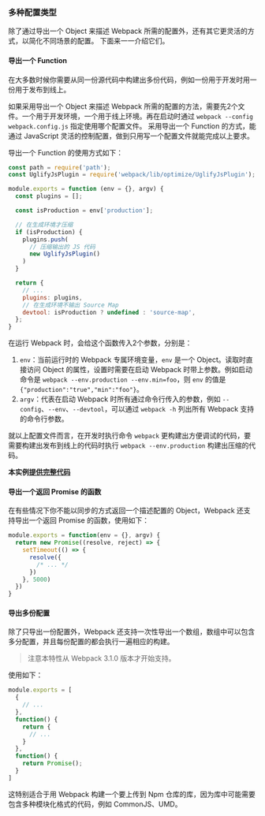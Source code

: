 ### 多种配置类型
除了通过导出一个 Object 来描述 Webpack 所需的配置外，还有其它更灵活的方式，以简化不同场景的配置。
下面来一一介绍它们。

#### 导出一个 Function
在大多数时候你需要从同一份源代码中构建出多份代码，例如一份用于开发时用一份用于发布到线上。

如果采用导出一个 Object 来描述 Webpack 所需的配置的方法，需要先2个文件。一个用于开发环境，一个用于线上环境。再在启动时通过 `webpack --config webpack.config.js` 指定使用哪个配置文件。
采用导出一个 Function 的方式，能通过 JavaScript 灵活的控制配置，做到只用写一个配置文件就能完成以上要求。

导出一个 Function 的使用方式如下：
```js
const path = require('path');
const UglifyJsPlugin = require('webpack/lib/optimize/UglifyJsPlugin');

module.exports = function (env = {}, argv) {
  const plugins = [];

  const isProduction = env['production'];

  // 在生成环境才压缩
  if (isProduction) {
    plugins.push(
      // 压缩输出的 JS 代码
      new UglifyJsPlugin()
    )
  }

  return {
    // ...
    plugins: plugins,
    // 在生成环境不输出 Source Map
    devtool: isProduction ? undefined : 'source-map',
  };
}
```
在运行 Webpack 时，会给这个函数传入2个参数，分别是：

1. `env`：当前运行时的 Webpack 专属环境变量，`env` 是一个 Object。读取时直接访问 Object 的属性，设置时需要在启动 Webpack 时带上参数。例如启动命令是 `webpack --env.production --env.min=foo`，则 `env` 的值是 `{"production":"true","min":"foo"}`。
2. `argv`：代表在启动 Webpack 时所有通过命令行传入的参数，例如 `--config`、`--env`、`--devtool`，可以通过 `webpack -h` 列出所有 Webpack 支持的命令行参数。

就以上配置文件而言，在开发时执行命令 `webpack` 更构建出方便调试的代码，要需要构建出发布到线上的代码时执行 `webpack --env.production` 构建出压缩的代码。

**本实例[提供完整代码](https://github.com/gwuhaolin/dive-into-webpack/tree/master/codes/3.1使用ES6语言)**

#### 导出一个返回 Promise 的函数
在有些情况下你不能以同步的方式返回一个描述配置的 Object，Webpack 还支持导出一个返回 Promise 的函数，使用如下：
```js
module.exports = function(env = {}, argv) {
  return new Promise((resolve, reject) => {
    setTimeout(() => {
      resolve({
        /* ... */
      })
    }, 5000)
  })
}
```

#### 导出多份配置
除了只导出一份配置外，Webpack 还支持一次性导出一个数组，数组中可以包含多分配置，并且每份配置的都会执行一遍相应的构建。

> 注意本特性从 Webpack 3.1.0 版本才开始支持。

使用如下：
```js
module.exports = [
  {
    // ...
  },
  function() {
    return {
      // ...
    }
  },
  function() {
    return Promise();
  }
]
```
这特别适合于用 Webpack 构建一个要上传到 Npm 仓库的库，因为库中可能需要包含多种模块化格式的代码，例如 CommonJS、UMD。
